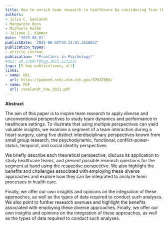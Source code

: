 ```yaml
---
title: How to enrich team research in healthcare by considering five theoretical perspectives
authors:
- Julia C. Seelandt
- Margarete Boos
- Michaela Kolbe
- Juliane E. Kämmer
date: '2023-08-01'
publishDate: '2025-06-02T10:11:03.251603Z'
publication_types:
- article-journal
publication: '*Frontiers in Psychology*'
#doi: 10.3389/fpsyg.2023.1232331
tags: [5 key publications, all]
links:
- name: URL
  url: https://pubmed.ncbi.nlm.nih.gov/37637888/
- name: PDF
  url: /seelandt_how_2023.pdf
---
```

**Abstract**

The aim of this paper is to inspire team research to apply diverse and unconventional perspectives to study team dynamics and performance in healthcare settings. To illustrate that using multiple perspectives can yield valuable insights, we examine a segment of a team interaction during a heart-surgery, using five distinct interdisciplinary perspectives known from small group research, the psychodynamic, functional, conflict-power-status, temporal, and social identity perspectives. 

We briefly describe each theoretical perspective, discuss its application to study healthcare teams, and present possible research questions for the segment at hand using the respective perspective. We also highlight the benefits and challenges associated with employing these diverse approaches and explore how they can be integrated to analyze team processes in health care. 

Finally, we offer our own insights and opinions on the integration of these approaches, as well as the types of data required to conduct such analyses. We also point to further research avenues and highlight the benefits associated with employing these diverse approaches. Finally, we offer our own insights and opinions on the integration of these approaches, as well as the types of data required to conduct such analyses.